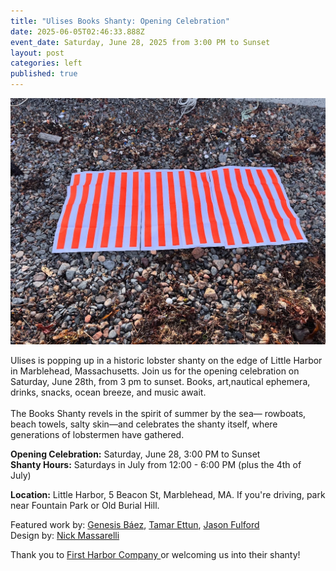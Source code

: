 ```yaml
---
title: "Ulises Books Shanty: Opening Celebration"
date: 2025-06-05T02:46:33.888Z
event_date: Saturday, June 28, 2025 from 3:00 PM to Sunset
layout: post
categories: left
published: true
---
```

![Books Shanty Stripe Posters on Beach](/assets/img/stripes.jpg)

Ulises is popping up in a historic lobster shanty on the edge of Little Harbor in Marblehead, Massachusetts. Join us for the opening celebration on Saturday, June 28th​, from 3 pm to ​sunset. Books, art, ​nautical ephemera, drinks, snacks, ocean breeze, and music await.\
\
The Books Shanty revels in the spirit of summer by the sea—​ rowboats, beach towels, salty skin—and celebrates the shanty itself, where generations of lobstermen have gathered.​

**Opening Celebration:** Saturday, June 28, 3:00 PM to Sunset\
**Shanty Hours:** Saturdays in July from 12:00 - 6:00 PM (plus the 4th of July) 

**Location:​** Little Harbor, 5 Beacon St, Marblehead, MA​. If you're driving, park near Fountain Park or Old Burial Hill.

Featured work by: [Genesis Báez](https://www.genesisbaez.com/), [Tamar Ettun](https://tamarettun.com/), [Jason Fulford](https://www.instagram.com/mushroom_collector/?hl=en)\
Design by: [Nick Massarelli](https://nickmassarelli.com/)

Thank you to [First Harbor Company ](https://www.firstharborcompany.com/)[](https://www.instagram.com/firstharborcompany/?hl=en)or welcoming us into their shanty!